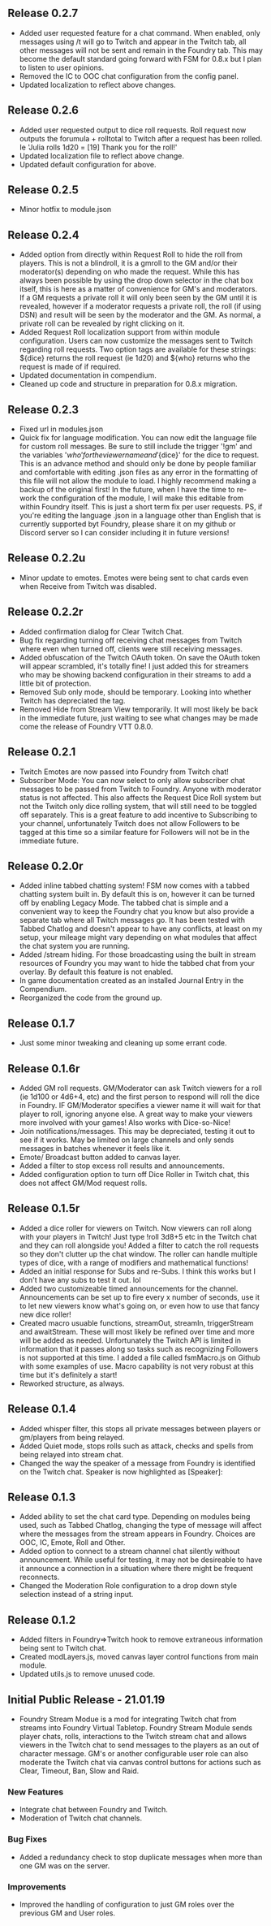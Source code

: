 ## Release 0.2.7
- Added user requested feature for a chat command. When enabled, only messages using /t will go to Twitch and appear in the Twitch tab, all other messages will not be sent and remain in the Foundry tab. This may become the default standard going forward with FSM for 0.8.x but I plan to listen to user opinions. 
- Removed the IC to OOC chat configuration from the config panel.
- Updated localization to reflect above changes.

## Release 0.2.6
- Added user requested output to dice roll requests. Roll request now outputs the forumula + rolltotal to Twitch after a request has been rolled. Ie 'Julia rolls
1d20 = [19] Thank you for the roll!'
- Updated localization file to reflect above change.
- Updated default configuration for above.

## Release 0.2.5
- Minor hotfix to module.json

## Release 0.2.4
- Added option from directly within Request Roll to hide the roll from players. This is not a blindroll, it is a gmroll to the GM and/or their moderator(s)
depending on who made the request. While this has always been possible by using the drop down selector in the chat box itself, this is here as a matter of 
convenience for GM's and moderators. If a GM requests a private roll it will only been seen by the GM until it is revealed, however if a moderator requests
a private roll, the roll (if using DSN) and result will be seen by the moderator and the GM. As normal, a private roll can be revealed by right clicking 
on it.
- Added Request Roll localization support from within module configuration. Users can now customize the messages sent to Twitch regarding roll requests. 
Two option tags are available for these strings: ${dice} returns the roll request (ie 1d20) and ${who} returns who the request is made of if required.
- Updated documentation in compendium.
- Cleaned up code and structure in preparation for 0.8.x migration.

## Release 0.2.3
- Fixed url in modules.json
- Quick fix for language modification. You can now edit the language file for custom roll messages. Be sure to still include the trigger '!gm' and the variables
'${who}' for the viewer name and '${dice}' for the dice to request. This is an advance method and should only be done by people familiar and comfortable with
editing .json files as any error in the formatting of this file will not allow the module to load. I highly recommend making a backup of the original first! In
the future, when I have the time to re-work the configuration of the module, I will make this editable from within Foundry itself. This is just a short term
fix per user requests. PS, if you're editing the language .json in a language other than English that is currently supported byt Foundry, please share it on 
my github or Discord server so I can consider including it in future versions!

## Release 0.2.2u
- Minor update to emotes. Emotes were being sent to chat cards even when Receive from Twitch was disabled.

## Release 0.2.2r
- Added confirmation dialog for Clear Twitch Chat.
- Bug fix regarding turning off receiving chat messages from Twitch where even when turned off, clients were still receiving messages.
- Added obfuscation of the Twitch OAuth token. On save the OAuth token will appear scrambled, it's totally fine! I just added this for streamers who may be showing
backend configuration in their streams to add a little bit of protection.
- Removed Sub only mode, should be temporary. Looking into whether Twitch has depreciated the tag.
- Removed Hide from Stream View temporarily. It will most likely be back in the immediate future, just waiting to see what changes may be made come the release
of Foundry VTT 0.8.0.

## Release 0.2.1
- Twitch Emotes are now passed into Foundry from Twitch chat! 
- Subscriber Mode: You can now select to only allow subscriber chat messages to be passed from Twitch to Foundry. Anyone with moderator status is not affected. This
also affects the Request Dice Roll system but not the Twitch only dice rolling system, that will still need to be toggled off separately. This is a great 
feature to add incentive to Subscribing to your channel, unfortunately Twitch does not allow Followers to be tagged at this time so a similar feature for Followers
will not be in the immediate future.

## Release 0.2.0r
- Added inline tabbed chatting system! FSM now comes with a tabbed chatting system built in. By default this is on, however it can be turned off by enabling Legacy Mode.
The tabbed chat is simple and a convenient way to keep the Foundry chat you know but also provide a separate tab where all Twitch messages go. It has been tested with 
Tabbed Chatlog and doesn't appear to have any conflicts, at least on my setup, your mileage might vary depending on what modules that affect the chat system you are running.
- Added /stream hiding. For those broadcasting using the built in stream resources of Foundry you may want to hide the tabbed chat from your overlay. By default this 
feature is not enabled.
- In game documentation created as an installed Journal Entry in the Compendium.
- Reorganized the code from the ground up. 

## Release 0.1.7
- Just some minor tweaking and cleaning up some errant code.

## Release 0.1.6r
- Added GM roll requests. GM/Moderator can ask Twitch viewers for a roll (ie 1d100 or 4d6+4, etc) and the first person to respond will
roll the dice in Foundry. IF GM/Moderator specifies a viewer name it will wait for that player to roll, ignoring anyone else. A great 
way to make your viewers more involved with your games! Also works with Dice-so-Nice! 
- Join notifications/messages. This may be depreciated, testing it out to see if it works. May be limited on large channels and only
sends messages in batches whenever it feels like it. 
- Emote/ Broadcast button added to canvas layer.
- Added a filter to stop excess roll results and announcements.
- Added configuration option to turn off Dice Roller in Twitch chat, this does not affect GM/Mod request rolls.

## Release 0.1.5r
- Added a dice roller for viewers on Twitch. Now viewers can roll along with your players in Twitch! Just type !roll 3d8+5 etc in the 
Twitch chat and they can roll alongside you! Added a filter to catch the roll requests so they don't clutter up the chat window. The 
roller can handle multiple types of dice, with a range of modifiers and mathematical functions!
- Added an initial response for Subs and re-Subs. I think this works but I don't have any subs to test it out. lol
- Added two customizeable timed announcements for the channel. Announcements can be set up to fire every x number of seconds, use it to 
let new viewers know what's going on, or even how to use that fancy new dice roller!
- Created macro usuable functions, streamOut, streamIn, triggerStream and awaitStream. These will most likely be refined over time and more will be
added as needed. Unfortunately the Twitch API is limited in information that it passes along so tasks such as recognizing Followers is not
supported at this time. I added a file called fsmMacro.js on Github with some examples of use. Macro capability is not very robust at this
time but it's definitely a start! 
- Reworked structure, as always.

## Release 0.1.4
- Added whisper filter, this stops all private messages between players or gm/players from being relayed.
- Added Quiet mode, stops rolls such as attack, checks and spells from being relayed into stream chat.
- Changed the way the speaker of a message from Foundry is identified on the Twitch chat. Speaker is now highlighted as \[Speaker\]:

## Release 0.1.3
- Added ability to set the chat card type. Depending on modules being used, such as Tabbed Chatlog, changing the type of message will affect
where the messages from the stream appears in Foundry. Choices are OOC, IC, Emote, Roll and Other.
- Added option to connect to a stream channel chat silently without announcement. While useful for testing, it may not be desireable to 
have it announce a connection in a situation where there might be frequent reconnects.
- Changed the Moderation Role configuration to a drop down style selection instead of a string input.

## Release 0.1.2
- Added filters in Foundry=>Twitch hook to remove extraneous information being sent to Twitch chat.
- Created modLayers.js, moved canvas layer control functions from main module.
- Updated utils.js to remove unused code.

## Initial Public Release - 21.01.19
- Foundry Stream Modue is a mod for integrating Twitch chat from streams into Foundry Virtual Tabletop. Foundry Stream Module sends player chats, rolls, interactions to the Twitch stream chat and allows viewers in the Twitch chat to send messages to the players as an out of character message. GM's or another configurable user role can also moderate the Twitch chat via canvas control buttons for actions such as Clear, Timeout, Ban, Slow and Raid.

### New Features
- Integrate chat between Foundry and Twitch.
- Moderation of Twitch chat channels.

### Bug Fixes
- Added a redundancy check to stop duplicate messages when more than one GM was on the server.

### Improvements
- Improved the handling of configuration to just GM roles over the previous GM and User roles. 
